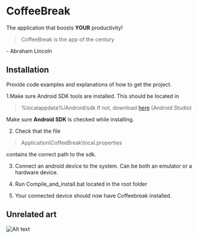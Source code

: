 # CoffeeBreak
The application that boosts **YOUR** productivity!
>CoffeeBreak is the app of the century

\- Abraham Lincoln

## Installation
Provide code examples and explanations of how to get the project.

1.Make sure Android SDK tools are installed. This should be located in 
>%localappdata%/Android/sdk
If not, download [here](https://developer.android.com/studio/index.html) (Android Studio)

Make sure **Android SDK** is checked while installing.

2. Check that the file 
>Application\CoffeeBreak\local.properties

contains the correct path to the sdk.

3. Connect an android device to the system. 
   Can be both an emulator or a hardware device.
   
4. Run Compile_and_install.bat located in the root folder

5. Your connected device should now have Coffeebreak installed.

## Unrelated art
![Alt text](http://i.imgur.com/BPyU7hB.jpg "Copyright Landsfadern")